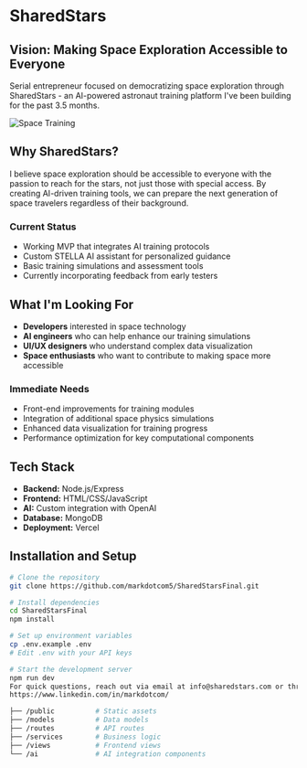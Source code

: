 # SharedStars

## Vision: Making Space Exploration Accessible to Everyone

Serial entrepreneur focused on democratizing space exploration through SharedStars - an AI-powered astronaut training platform I've been building for the past 3.5 months.

![Space Training](https://media.giphy.com/media/v1.Y2lkPTc5MGI3NjExcmg0a3p5NXAycm03b2J5ZW92bXVla3QwdnBkY2N5OGpkaHduaGF0YyZlcD12MV9pbnRlcm5hbF9naWZfYnlfaWQmY3Q9Zw/l0HlPmYnDGDYHCZnW/giphy.gif)

## Why SharedStars?

I believe space exploration should be accessible to everyone with the passion to reach for the stars, not just those with special access. By creating AI-driven training tools, we can prepare the next generation of space travelers regardless of their background.

### Current Status
- Working MVP that integrates AI training protocols
- Custom STELLA AI assistant for personalized guidance
- Basic training simulations and assessment tools
- Currently incorporating feedback from early testers

## What I'm Looking For

- **Developers** interested in space technology
- **AI engineers** who can help enhance our training simulations
- **UI/UX designers** who understand complex data visualization
- **Space enthusiasts** who want to contribute to making space more accessible

### Immediate Needs
- Front-end improvements for training modules
- Integration of additional space physics simulations
- Enhanced data visualization for training progress
- Performance optimization for key computational components

## Tech Stack

- **Backend:** Node.js/Express
- **Frontend:** HTML/CSS/JavaScript
- **AI:** Custom integration with OpenAI
- **Database:** MongoDB
- **Deployment:** Vercel

## Installation and Setup

```bash
# Clone the repository
git clone https://github.com/markdotcom5/SharedStarsFinal.git

# Install dependencies
cd SharedStarsFinal
npm install

# Set up environment variables
cp .env.example .env
# Edit .env with your API keys

# Start the development server
npm run dev
For quick questions, reach out via email at info@sharedstars.com or through our GitHub DiscussionsIf you're passionate about space and want to be part of making space training accessible globally, I'd love to connect. My journey as a founder has taken me from Wall Street to multiple tech startups, and now to the final frontier!
https://www.linkedin.com/in/markdotcom/

├── /public          # Static assets
├── /models          # Data models
├── /routes          # API routes
├── /services        # Business logic
├── /views           # Frontend views
└── /ai              # AI integration components
